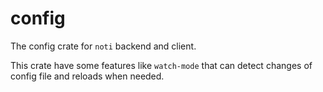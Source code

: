 # config

The config crate for `noti` backend and client.

This crate have some features like `watch-mode` that can detect changes of config file and reloads when needed.

